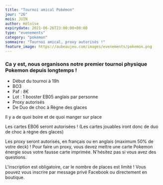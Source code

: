 ```yaml
---
title: "Tournoi amical Pokémon"
jour: "26"
mois: JUIN
author: Héloïse
expirydate: 2021-06-26T23:00:00+00:00
type: "evenements"
category: "pokemon"
sommaire: "Tournoi amical, proxy autorisés !"
feature_image: https://aubeaujeu.com/images/evenements/pokemon.png
---
```

### Ca y est, nous organisons notre premier tournoi physique Pokemon depuis longtemps !

* Début du tournoi à 19h
* BO3
* Paf : 8€
* Lot : 1 booster EB05 anglais par personne
* Proxy autorisés
* De Duo de choc à Règne des glaces

Il y a de quoi boire et de quoi manger sur place

Les cartes EB06 seront autorisées ! (Les cartes jouables iront donc de duo de choc à règne des glaces)

Les proxy seront autorisés, en français ou en anglais (maximum 50% de votre deck) !
Pour faire un proxy, vous devez mettre une carte Pokemon énergie sous votre fausse carte imprimée. N'hésitez pas si vous avez des questions.

L'inscription est obligatoire, car le nombre de places est limité !
Vous pouvez vous inscrire par message privé Facebook ou directement en boutique.
